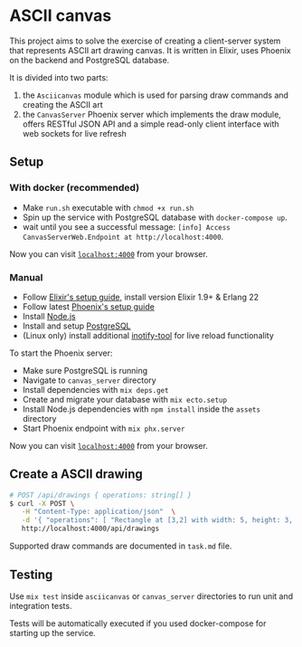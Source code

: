# ASCII canvas

This project aims to solve the exercise of creating a client-server system that represents ASCII art drawing canvas. It is written in Elixir, uses Phoenix on the backend and PostgreSQL database.

It is divided into two parts:

1. the `Asciicanvas` module which is used for parsing draw commands and creating the ASCII art
2. the `CanvasServer` Phoenix server which implements the draw module, offers RESTful JSON API and a simple read-only client interface with web sockets for live refresh

## Setup

### With docker (recommended)

- Make `run.sh` executable with `chmod +x run.sh`
- Spin up the service with PostgreSQL database with `docker-compose up`.
- wait until you see a successful message: `[info] Access CanvasServerWeb.Endpoint at http://localhost:4000`.

Now you can visit [`localhost:4000`](http://localhost:4000) from your browser.

### Manual

- Follow [Elixir's setup guide](https://elixir-lang.org/install.html), install version Elixir 1.9+ & Erlang 22
- Follow latest [Phoenix's setup guide](https://hexdocs.pm/phoenix/installation.html)
- Install [Node.js](https://nodejs.org/en/)
- Install and setup [PostgreSQL](https://wiki.postgresql.org/wiki/Detailed_installation_guides)
- (Linux only) install additional [inotify-tool](https://github.com/inotify-tools/inotify-tools/wiki) for live reload functionality

To start the Phoenix server:

- Make sure PostgreSQL is running
- Navigate to `canvas_server` directory
- Install dependencies with `mix deps.get`
- Create and migrate your database with `mix ecto.setup`
- Install Node.js dependencies with `npm install` inside the `assets` directory
- Start Phoenix endpoint with `mix phx.server`

Now you can visit [`localhost:4000`](http://localhost:4000) from your browser.

## Create a ASCII drawing

```bash
# POST /api/drawings { operations: string[] }
$ curl -X POST \
   -H "Content-Type: application/json"  \
   -d '{ "operations": [ "Rectangle at [3,2] with width: 5, height: 3, outline character: `@`, fill character: `X`" ] }' \
   http://localhost:4000/api/drawings
```

Supported draw commands are documented in `task.md` file.

## Testing

Use `mix test` inside `asciicanvas` or `canvas_server` directories to run unit and integration tests.

Tests will be automatically executed if you used docker-compose for starting up the service.
